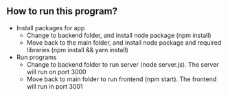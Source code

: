 ## How to run this program?
* Install packages for app
  - Change to backend folder, and install node package (npm install)
  - Move back to the main folder, and install node package and required libraries (npm install && yarn install) 
* Run programs
  - Change to backend folder to run server (node server.js). The server will run on port 3000
  - Move back to main folder to run frontend (npm start). The frontend will run in port 3001
